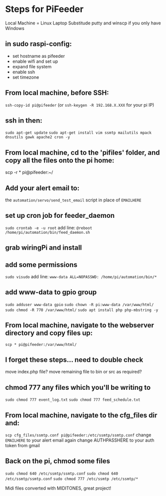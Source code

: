 
# Steps for PiFeeder

Local Machine = Linux Laptop
Substitude putty and winscp if you only have Windows

## in sudo raspi-config:
- set hostname as pifeeder
- enable wifi and set up
- expand file system
- enable ssh
- set timezone

## From local machine, before SSH:
`ssh-copy-id pi@pifeeder`
(or `ssh-keygen -R 192.168.X.XXX` for your pi IP)

## ssh in then:
`sudo apt-get update`
`sudo apt-get install vim ssmtp mailutils mpack dnsutils gawk apache2 cron -y`

## From local machine, cd to the 'pifiles' folder, and copy all the files onto the pi home:
scp -r * pi@pifeeder:~/

## Add your alert email to:
the `automation/servo/send_test_email` script in place of `EMAILHERE`

## set up cron job for feeder_daemon
`sudo crontab -e -u root`
add line:
`@reboot /home/pi/automation/bin/feed_daemon.sh`

## grab wiringPi and install

## add some permissions
`sudo visudo`
add line:
`www-data ALL=NOPASSWD: /home/pi/automation/bin/*`

## add www-data to gpio group
`sudo adduser www-data gpio`
`sudo chown -R pi:www-data /var/www/html/`
`sudo chmod -R 770 /var/www/html/`
`sudo apt install php php-mbstring -y`

## From local machine, navigate to the webserver directory and copy files up:
`scp * pi@pifeeder:/var/www/html/`

## I forget these steps... need to double check
move index.php file?
move remaining file to bin or src as required?

## chmod 777 any files which you'll be writing to
`sudo chmod 777 event_log.txt`
`sudo chmod 777 feed_schedule.txt` 

## From local machine, navigate to the cfg_files dir and:
`scp cfg_files/ssmtp.conf pi@pifeeder:/etc/ssmtp/ssmtp.conf`
change `EMAILHERE` to your alert email again
change AUTHPASSHERE to your auth token from gmail

## Back on the pi, chmod some files
`sudo chmod 640 /etc/ssmtp/ssmtp.conf`
`sudo chmod 640 /etc/ssmtp/ssmtp.conf`
`sudo chmod 777 /etc/ssmtp /etc/ssmtp/*`

Midi files converted with MIDITONES, great project!


